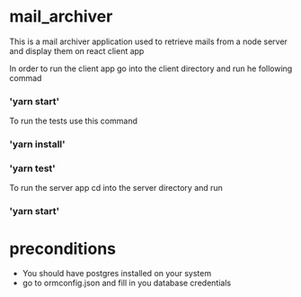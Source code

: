 # mail_archiver
This is a mail archiver application used to retrieve mails from a node server and display them on react client app

In order to run the client app go into the client directory and run he following commad
### 'yarn start'

To run the tests use this command
### 'yarn install'
### 'yarn test'

To run the server app cd into the server directory and run 

### 'yarn start'

# preconditions

- You should have postgres installed on your system
- go to ormconfig.json and fill in you database credentials
